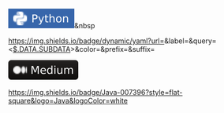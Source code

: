 <img src="image/Python-3766AB"/></a>&nbsp 

https://img.shields.io/badge/dynamic/yaml?url=<URL>&label=<LABEL>&query=<[$.DATA.SUBDATA](https://jsonpath.com/)>&color=<COLOR>&prefix=<PREFIX>&suffix=<SUFFIX>

[![Medium Badge](image/-Medium-12100E)](https://github.com/moonbaaang)

https://img.shields.io/badge/Java-007396?style=flat-square&logo=Java&logoColor=white

